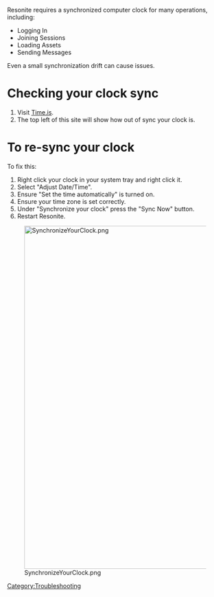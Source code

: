 <languages/> <translate> Resonite requires a synchronized computer clock
for many operations, including:

-   Logging In
-   Joining Sessions
-   Loading Assets
-   Sending Messages

Even a small synchronization drift can cause issues.

# Checking your clock sync

1.  Visit [Time.is](https://time.is).
2.  The top left of this site will show how out of sync your clock is.

# To re-sync your clock

To fix this:

1.  Right click your clock in your system tray and right click it.
2.  Select "Adjust Date/Time".
3.  Ensure "Set the time automatically" is turned on.
4.  Ensure your time zone is set correctly.
5.  Under "Synchronize your clock" press the "Sync Now" button.
6.  Restart Resonite.

<figure>
<img src="SynchronizeYourClock.png" title="SynchronizeYourClock.png" width="800" alt="SynchronizeYourClock.png" /><figcaption aria-hidden="true">SynchronizeYourClock.png</figcaption>
</figure>

</translate>

[Category:Troubleshooting](Category:Troubleshooting "wikilink")
